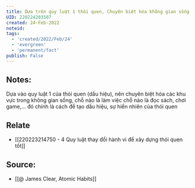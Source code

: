 ```yaml
---
title: Dựa trên quy luật 1 thói quen, Chuyên biệt hóa không gian sống
UID: 220224203507
created: 24-Feb-2022
noteid:
tags:
  - 'created/2022/Feb/24'
  - 'evergreen'
  - 'permanent/fact'
publish: False
---
```

## Notes:
Dựa vào quy luật 1 của thói quen (dấu hiệu), nên chuyên biệt hóa các khu vực trong không gian sống, chỗ nào là làm việc chỗ nào là đọc sách, chơi game,... đó chính là cách để tạo dấu hiệu, sự hiển nhiên của thói quen 

## Relate
- [[220223214750 - 4 Quy luật thay đổi hành vi để xây dựng thói quen tốt]]

## Source:
- [[@ James Clear, Atomic Habits]]




